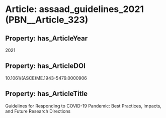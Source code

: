# Article: __assaad_guidelines_2021__ (PBN__Article_323)

## Property: has_ArticleYear

2021

## Property: has_ArticleDOI

10.1061/(ASCE)ME.1943-5479.0000906

## Property: has_ArticleTitle

Guidelines for Responding to COVID-19 Pandemic: Best Practices, Impacts, and Future Research Directions

